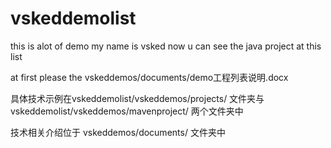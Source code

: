 # vskeddemolist

this is alot of demo my name is vsked now u can see the java project at this list

at first please the vskeddemos/documents/demo工程列表说明.docx

具体技术示例在vskeddemolist/vskeddemos/projects/
文件夹与
vskeddemolist/vskeddemos/mavenproject/
两个文件夹中

技术相关介绍位于
vskeddemos/documents/
文件夹中
